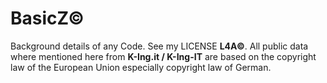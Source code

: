# BasicZ©
Background details of any Code.
See my LICENSE **L4A©**.
All public data where mentioned here from **K-Ing.it / K-Ing-IT**
are based on the copyright law of the European Union especially copyright law of German.
